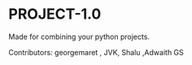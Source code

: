 # PROJECT-1.0

Made for combining your python projects.

Contributors:
georgemaret ,
JVK,
 Shalu ,Adwaith GS



